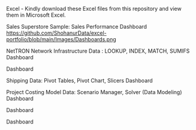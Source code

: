 Excel -
Kindly download these Excel files from this repository and view them in Microsoft Excel.

Sales Superstore Sample: Sales Performance Dashboard
https://github.com/ShohanurData/excel-portfolio/blob/main/Images/Dashboards.png

NetTRON Network Infrastructure Data : LOOKUP, INDEX, MATCH, SUMIFS
Dashboard

Dashboard

Shipping Data: Pivot Tables, Pivot Chart, Slicers
Dashboard

Project Costing Model Data: Scenario Manager, Solver (Data Modeling)
Dashboard

Dashboard

Dashboard
